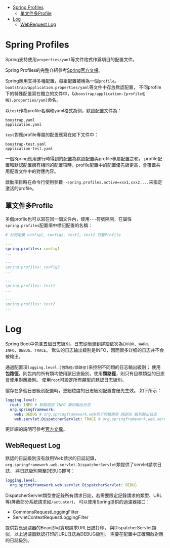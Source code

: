 <!-- TOC -->

- [Spring Profiles](#spring-profiles)
	- [單文件多Profile](#單文件多profile)
- [Log](#log)
	- [WebRequest Log](#webrequest-log)

<!-- /TOC -->



# Spring Profiles
Spring支持使用`properties/yaml`等文件格式作爲項目的配置文件。

Spring Profiles的完整介紹參考[Spring官方文檔](https://docs.spring.io/spring-boot/docs/current/reference/html/spring-boot-features.html#boot-features-profiles)。

Spring應用支持多種配置，每組配置被稱為一個`profile`。
`bootstrap/application.properties/yaml`等文件中存放默認配置，
不同profile下的特殊配置寫在獨立的文件中，以`boostrap/application-{profile名稱}.properties/yaml`命名。

以`test`作為profile名稱和yaml格式為例，默認配置文件為：

```
boostrap.yaml
application.yaml
```

`test`對應profile專屬的配置應寫在如下文件中：

```
boostrap-test.yaml
application-test.yaml
```

一個Spring應用運行時得到的配置為默認配置與profile專屬配置之和。
profile配置和默認配置擁有相同的配置項時，profile配置中的配置優先級更高，會覆蓋共用配置文件中的對應內容。

啟動項目時在命令行使用參數`--spring.profiles.active=xxx1,xxx2,...`來指定激活的profile。

## 單文件多Profile
多個profile也可以寫在同一個文件內，使用`---`符號隔開，在屬性`spring.profiles`配置項中標記配置的名稱：

```yaml
# 分別定義 config1, config2, test1, test2 四套Profile

---
spring.profiles: config1
...

---
spring.profiles: config2
...

---
spring.profiles: test1
...

---
spring.profiles: test2
...
```



# Log
Spring Boot中包含五個日志級別，日志從簡單到詳細依次為`ERROR`、`WARN`、`INFO`、`DEBUG`、`TRACE`。
默认的日志输出级别是INFO，因而很多详细的日志并不会被输出。

通過配置項`logging.level.[包路徑/類路徑]`來控制不同類的日志輸出級別；
使用**包路徑**，則包内的所有類均使用該日志級別，使用**類路徑**，則只有目標類型的日志會使用對應級別。
使用`root`可設定所有類型的默認日志級別。

儅存在多個日志級別配置時，更細粒度的日志級別配置會優先生效。
如下所示：

```yaml
logging.level:
  root: INFO # 默認使用 INFO 級別輸出日志
  org.springframework:
    web: DEBUG # org.springframework.web包下的類使用 DEBUG 級別輸出日志
    web.servlet.DispatcherServlet: TRACE # org.springframework.web.servlet.DispatcherServlet類使用 TRACE 級別輸出日志
```

更詳細的説明可參考[官方文檔](https://docs.spring.io/spring-boot/docs/current/reference/html/howto-logging.html)。

## WebRequest Log
默認的日誌級別沒有啟用Web請求的日誌記錄，
`org.springframework.web.servlet.DispatcherServlet`類提供了servlet請求日誌，
將日誌級別開至DEBUG即可：

```yaml
logging.level:
  org.springframework.web.servlet.DispatcherServlet: DEBUG
```

DispatcherServlet類型會記錄所有請求日誌，若需要限定記錄請求的類型、URL等(屏蔽部分系統請求如`/actuator`)，
可以使用Spring提供的過濾器接口：

- CommonsRequestLoggingFilter
- ServletContextRequestLoggingFilter

提供對應過濾器的Bean即可實現請求URL日誌打印，
與DispatcherServlet類似，以上過濾器默認打印的URL日誌為DEBUG級別，
需要在配置中正確開啟對應的日誌級別。
